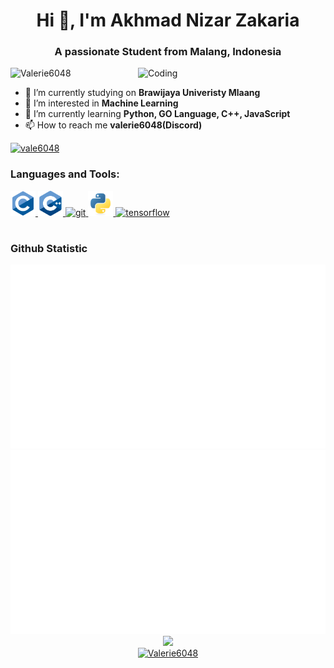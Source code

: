 <h1 align="center">Hi 👋, I'm Akhmad Nizar Zakaria</h1>
<h3 align="center">A passionate Student from Malang, Indonesia</h3>
<img align="right" alt="Coding" width="300" src="https://media.giphy.com/media/CuuSHzuc0O166MRfjt/giphy.gif">

<p align="left"> <img src="https://komarev.com/ghpvc/?username=Valerie6048&label=Profile%20views&color=0e75b6&style=flat" alt="Valerie6048" /> </p>

- 🔭 I’m currently studying on **Brawijaya Univeristy Mlaang**
- 👀 I’m interested in **Machine Learning**
- 🌱 I’m currently learning **Python, GO Language, C++, JavaScript**
- 📫 How to reach me **valerie6048(Discord)**

<p align="left"> <a href="https://twitter.com/vale6048" target="blank"><img src="https://img.shields.io/twitter/follow/vale6048?logo=twitter&style=for-the-badge" alt="vale6048" /></a> </p>

</p>

<h3 align="left">Languages and Tools:</h3>
<p align="left"> <a href="https://www.cprogramming.com/" target="_blank" rel="noreferrer"> <img src="https://raw.githubusercontent.com/devicons/devicon/master/icons/c/c-original.svg" alt="c" width="40" height="40"/> </a> <a href="https://www.w3schools.com/cpp/" target="_blank" rel="noreferrer"> <img src="https://raw.githubusercontent.com/devicons/devicon/master/icons/cplusplus/cplusplus-original.svg" alt="cplusplus" width="40" height="40"/> </a> <a href="https://git-scm.com/" target="_blank" rel="noreferrer"> <img src="https://www.vectorlogo.zone/logos/git-scm/git-scm-icon.svg" alt="git" width="40" height="40"/> </a> <a href="https://www.python.org" target="_blank" rel="noreferrer"> <img src="https://raw.githubusercontent.com/devicons/devicon/master/icons/python/python-original.svg" alt="python" width="40" height="40"/> </a> <a href="https://www.tensorflow.org" target="_blank" rel="noreferrer"> <img src="https://www.vectorlogo.zone/logos/tensorflow/tensorflow-icon.svg" alt="tensorflow" width="40" height="40"/> </a> </p>

# 
### Github Statistic

<div align="center">
  <a href="https://github.com/Valerie6048">
    <img src="https://raw.githubusercontent.com/Valerie6048/github-stats/master/generated/overview.svg#gh-dark-mode-only"/>
    <img src="https://raw.githubusercontent.com/Valerie6048/github-stats/master/generated/languages.svg#gh-dark-mode-only" />  
</div>

<div align="center">
  <a href="https://github.com/Valerie6048">
    <img height="200em" src="https://github-readme-stats.vercel.app/api?username=Valerie6048&show_icons=true&theme=tokyonight&include_all_commits=true&count_private=true"/>  
</div>
    
<div align="center">
  <a href="https://github.com/Valerie6048">
  <img height="200em" src="https://github-readme-streak-stats.herokuapp.com?user=Valerie6048&theme=github-dark-blue&border_radius=4.9&mode=weekly&card_width=1000" alt="Valerie6048" />
</div>

<!---
Valerie6048/NiinYa is a ✨ special ✨ repository because its `README.md` (this file) appears on your GitHub profile.
You can click the Preview link to take a look at your changes.

<p align="left">
<a href="https://github.com/Valerie6048">
  <img height="180em" src="https://github-readme-stats-eight-theta.vercel.app/api?username=Valerie6048&show_icons=true&theme=algolia&include_all_commits=true&count_private=true"/>
  <img height="180em" src="https://github-readme-stats-eight-theta.vercel.app/api/top-langs/?username=Valerie6048&layout=compact&langs_count=8&theme=algolia"/>
</a>
</p>

![](https://raw.githubusercontent.com/Valerie6048/github-stats/master/generated/overview.svg#gh-dark-mode-only)
![](https://raw.githubusercontent.com/Valerie6048/github-stats/master/generated/overview.svg#gh-light-mode-only)

![](https://raw.githubusercontent.com/Valerie6048/github-stats/master/generated/languages.svg#gh-dark-mode-only)
![](https://raw.githubusercontent.com/Valerie6048/github-stats/master/generated/languages.svg#gh-light-mode-only)

<p align="left">
<a href="https://github.com/Valerie6048">
  <img height="180em" src="https://github-readme-stats-eight-theta.vercel.app/api?username=Valerie6048&show_icons=true&theme=algolia&include_all_commits=true&count_private=true"/>
  <img height="180em" src="https://github-readme-stats-eight-theta.vercel.app/api/top-langs/?username=Valerie6048&layout=compact&langs_count=8&theme=algolia"/>
</a>
</p>




--->
